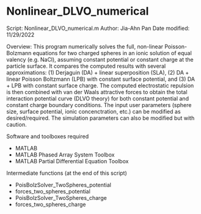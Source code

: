 # Nonlinear_DLVO_numerical

Script: Nonlinear_DLVO_numerical.m
Author: Jia-Ahn Pan
Date modified: 11/29/2022

Overview: 
This program numerically solves the full, non-linear Poisson-Bolzmann 
equations for two charged spheres in an ionic solution of equal valency (e.g. NaCl),
assuming constant potential or constant charge at the particle surface.
It compares the computed results with several approximations: (1) Derjaguin (DA) + 
linear superposition (SLA), (2) DA + linear Poisson Boltzmann (LPB) with constant surface potential,
and (3) DA + LPB with constant surface charge. The computed electrostatic
repulsion is then combined with van der Waals attractive forces to obtain
the total interaction potential curve (DLVO theory) for both constant potential
and constant charge boundary conditions.
    The input user parameters (sphere size, surface potential, ionic 
concenctration, etc.) can be modified as desired/required. The simulation
parameters can also be modified but with caution.

Software and toolboxes required
- MATLAB
- MATLAB Phased Array System Toolbox
- MATLAB Partial Differential Equation Toolbox

Intermediate functions (at the end of this script)
- PoisBolzSolver_TwoSpheres_potential
- forces_two_spheres_potential
- PoisBolzSolver_TwoSpheres_charge
- forces_two_spheres_charge
